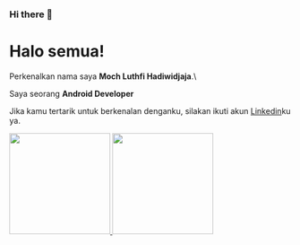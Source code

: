 ### Hi there 👋

# Halo semua! 

Perkenalkan nama saya **Moch Luthfi Hadiwidjaja**.\

Saya seorang **Android Developer**

Jika kamu tertarik untuk berkenalan denganku, silakan ikuti akun [Linkedin](https://www.linkedin.com/in/luthfi-hadiwidjaja-aa91b5171/)ku ya.

<p align="left">
<a href="https://github.com/luthfihadi78">
  <img height="180em" src="https://github-readme-stats-eight-theta.vercel.app/api?username=luthfihadi78&show_icons=true&theme=algolia&include_all_commits=true&count_private=true"/>
  <img height="180em" src="https://github-readme-stats-eight-theta.vercel.app/api/top-langs/?username=luthfihadi78&layout=compact&langs_count=8&theme=algolia"/>
</a>
</p>

